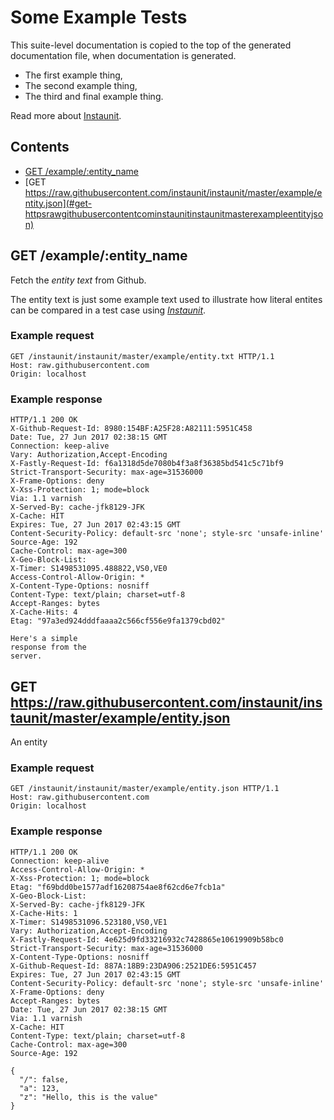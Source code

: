 # Some Example Tests

This suite-level documentation is copied to the top of the generated
documentation file, when documentation is generated.
  
  * The first example thing,
  * The second example thing,
  * The third and final example thing.

Read more about [Instaunit](https://github.com/instaunit/instaunit).

## Contents

* [GET /example/:entity_name](#get-exampleentity_name)
* [GET https://raw.githubusercontent.com/instaunit/instaunit/master/example/entity.json](#get-httpsrawgithubusercontentcominstaunitinstaunitmasterexampleentityjson)

## GET /example/:entity_name

Fetch the *entity text* from Github.

The entity text is just some example text used to illustrate how literal
entites can be compared in a test case using [*Instaunit*](https://github.com/instaunit/instaunit).

### Example request

```http
GET /instaunit/instaunit/master/example/entity.txt HTTP/1.1
Host: raw.githubusercontent.com
Origin: localhost

```
### Example response

```http
HTTP/1.1 200 OK
X-Github-Request-Id: 8980:154BF:A25F28:A82111:5951C458
Date: Tue, 27 Jun 2017 02:38:15 GMT
Connection: keep-alive
Vary: Authorization,Accept-Encoding
X-Fastly-Request-Id: f6a1318d5de7080b4f3a8f36385bd541c5c71bf9
Strict-Transport-Security: max-age=31536000
X-Frame-Options: deny
X-Xss-Protection: 1; mode=block
Via: 1.1 varnish
X-Served-By: cache-jfk8129-JFK
X-Cache: HIT
Expires: Tue, 27 Jun 2017 02:43:15 GMT
Content-Security-Policy: default-src 'none'; style-src 'unsafe-inline'
Source-Age: 192
Cache-Control: max-age=300
X-Geo-Block-List: 
X-Timer: S1498531095.488822,VS0,VE0
Access-Control-Allow-Origin: *
X-Content-Type-Options: nosniff
Content-Type: text/plain; charset=utf-8
Accept-Ranges: bytes
X-Cache-Hits: 4
Etag: "97a3ed924dddfaaaa2c566cf556e9fa1379cbd02"

Here's a simple
response from the
server.

```


## GET https://raw.githubusercontent.com/instaunit/instaunit/master/example/entity.json

An entity

### Example request

```http
GET /instaunit/instaunit/master/example/entity.json HTTP/1.1
Host: raw.githubusercontent.com
Origin: localhost

```
### Example response

```http
HTTP/1.1 200 OK
Connection: keep-alive
Access-Control-Allow-Origin: *
X-Xss-Protection: 1; mode=block
Etag: "f69bdd0be1577adf16208754ae8f62cd6e7fcb1a"
X-Geo-Block-List: 
X-Served-By: cache-jfk8129-JFK
X-Cache-Hits: 1
X-Timer: S1498531096.523180,VS0,VE1
Vary: Authorization,Accept-Encoding
X-Fastly-Request-Id: 4e625d9fd33216932c7428865e10619909b58bc0
Strict-Transport-Security: max-age=31536000
X-Content-Type-Options: nosniff
X-Github-Request-Id: 887A:18B9:23DA906:2521DE6:5951C457
Expires: Tue, 27 Jun 2017 02:43:15 GMT
Content-Security-Policy: default-src 'none'; style-src 'unsafe-inline'
X-Frame-Options: deny
Accept-Ranges: bytes
Date: Tue, 27 Jun 2017 02:38:15 GMT
Via: 1.1 varnish
X-Cache: HIT
Content-Type: text/plain; charset=utf-8
Cache-Control: max-age=300
Source-Age: 192

{
  "/": false,
  "a": 123,
  "z": "Hello, this is the value"
}
```


